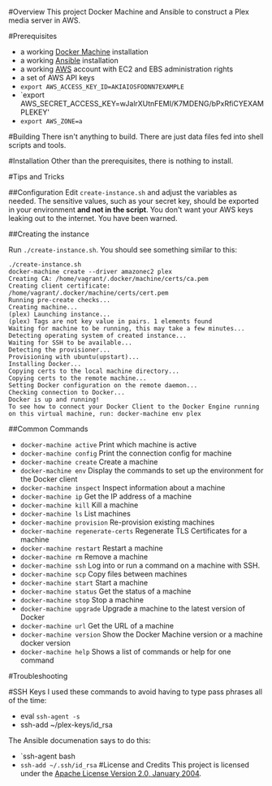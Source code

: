 #Overview
This project Docker Machine and Ansible to construct a Plex media server in AWS.

#Prerequisites
* a working [Docker Machine](http://docker.io) installation
* a working [Ansible](https://www.ansible.com/) installation
* a working [AWS](https://aws.amazon.com/) account with EC2 and EBS administration rights
* a set of AWS API keys
* `export AWS_ACCESS_KEY_ID=AKIAIOSFODNN7EXAMPLE`
* `export AWS_SECRET_ACCESS_KEY=wJalrXUtnFEMI/K7MDENG/bPxRfiCYEXAMPLEKEY'
* `export AWS_ZONE=a`


#Building
There isn't anything to build.  There are just data files fed into shell scripts and tools.

#Installation
Other than the prerequisites, there is nothing to install.

#Tips and Tricks

##Configuration
Edit `create-instance.sh` and adjust the variables as needed.  The sensitive values, such as your secret key, should
be exported in your environment **and not in the script**.  You don't want your AWS keys leaking out to the 
internet.  You have been warned.

##Creating the instance

Run `./create-instance.sh`.  You should see something similar to this:

```
./create-instance.sh 
docker-machine create --driver amazonec2 plex
Creating CA: /home/vagrant/.docker/machine/certs/ca.pem
Creating client certificate: /home/vagrant/.docker/machine/certs/cert.pem
Running pre-create checks...
Creating machine...
(plex) Launching instance...
(plex) Tags are not key value in pairs. 1 elements found
Waiting for machine to be running, this may take a few minutes...
Detecting operating system of created instance...
Waiting for SSH to be available...
Detecting the provisioner...
Provisioning with ubuntu(upstart)...
Installing Docker...
Copying certs to the local machine directory...
Copying certs to the remote machine...
Setting Docker configuration on the remote daemon...
Checking connection to Docker...
Docker is up and running!
To see how to connect your Docker Client to the Docker Engine running on this virtual machine, run: docker-machine env plex

```

##Common Commands

* `docker-machine active`           Print which machine is active
* `docker-machine config`           Print the connection config for machine
* `docker-machine create`           Create a machine
* `docker-machine env`              Display the commands to set up the environment for the Docker client
* `docker-machine inspect`          Inspect information about a machine
* `docker-machine ip`               Get the IP address of a machine
* `docker-machine kill`             Kill a machine
* `docker-machine ls`               List machines
* `docker-machine provision`        Re-provision existing machines
* `docker-machine regenerate-certs` Regenerate TLS Certificates for a machine
* `docker-machine restart`          Restart a machine
* `docker-machine rm`               Remove a machine
* `docker-machine ssh`              Log into or run a command on a machine with SSH.
* `docker-machine scp`              Copy files between machines
* `docker-machine start`            Start a machine
* `docker-machine status`           Get the status of a machine
* `docker-machine stop`             Stop a machine
* `docker-machine upgrade`          Upgrade a machine to the latest version of Docker
* `docker-machine url`              Get the URL of a machine
* `docker-machine version`          Show the Docker Machine version or a machine docker version
* `docker-machine help`             Shows a list of commands or help for one command
 
#Troubleshooting

#SSH Keys
I used these commands to avoid having to type pass phrases all of the time:

* eval `ssh-agent -s`
* ssh-add ~/plex-keys/id_rsa

The Ansible documenation says to do this:

* `ssh-agent bash
* `ssh-add ~/.ssh/id_rsa`
#License and Credits
This project is licensed under the [Apache License Version 2.0, January 2004](http://www.apache.org/licenses/).

